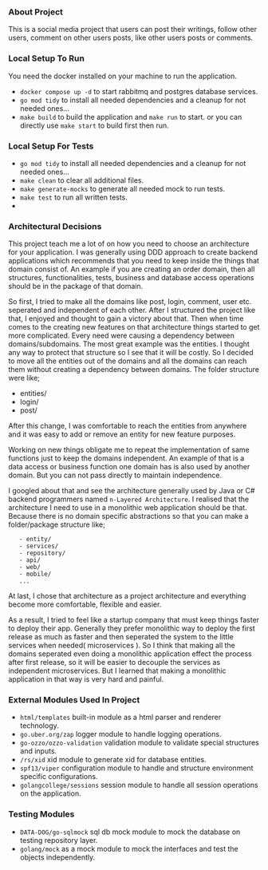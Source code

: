 ### About Project

This is a social media project that users can post their
writings, follow other users, comment on other users posts,
like other users posts or comments.


### Local Setup To Run

You need the docker installed on your machine to run the
application.

- `docker compose up -d` to start rabbitmq and postgres database services.
- `go mod tidy` to install all needed dependencies and a cleanup for not needed ones...
- `make build` to build the application and `make run` to start.
or you can directly use `make start` to build first then run.

### Local Setup For Tests
- `go mod tidy` to install all needed dependencies and a cleanup for not needed ones...
- `make clean` to clear all additional files.
- `make generate-mocks` to generate all needed mock to run tests.
- `make test` to run all written tests.
- 
### Architectural Decisions
This project teach me a lot of on how you need to choose
an architecture for your application. I was generally using DDD approach
to create backend applications which recommends that you need to
keep inside the things that domain consist of. An example
if you are creating an order domain, then all structures, functionalities,
tests, business and database access operations should be in the package of that domain.

So first, I tried to make all the domains like post, login, comment, user etc.
seperated and independent of each other. After I structured the project like 
that, I enjoyed and thought to gain a victory about that. Then when time comes
to the creating new features on that architecture things started to get more complicated.
Every need were causing a dependency between domains/subdomains. The most great
example was the entities. I thought any way to protect that structure
so I see that it will be costly. So I decided to move all the entities out of
the domains and all the domains can reach them without creating a dependency
between domains. The folder structure were like;

- entities/
- login/
- post/

After this change, I was comfortable to reach the entities from anywhere
and it was easy to add or remove an entity for new feature purposes.

Working on new things obligate me to repeat the implementation of same functions
just to keep the domains independent. An example of that is a data access or business
function one domain has is also used by another domain. But you can not pass directly
to maintain independence.

I googled about that and see the architecture generally used by Java
or C# backend programmers named `n-Layered Architecture`. I realised that
the architecture I need to use in a monolithic web application should
be that. Because there is no domain specific abstractions so that
you can make a folder/package structure like;
```
   - entity/
   - services/
   - repository/
   - api/
   - web/
   - mobile/
   ...
```
At last, I chose that architecture as a project architecture and everything
become more comfortable, flexible and easier.

As a result, I tried to feel like a startup company that must keep things faster
to deploy their app. Generally they prefer monolithic way to deploy the first
release as much as faster and then seperated the system to the little services when needed( microservices ).
So I think that making all the domains seperated even doing a monolithic application effect the process 
after first release, so it will be easier to decouple the services as independent microservices.
But I learned that making a monolithic application in that
way is very hard and painful.

### External Modules Used In Project
- `html/templates` built-in module as a html parser and renderer technology.
- `go.uber.org/zap` logger module to handle logging operations.
- `go-ozzo/ozzo-validation` validation module to validate special structures and inputs.
- `/rs/xid` xid module to generate xid for database entities.
- `spf13/viper` configuration module to handle and structure environment specific configurations.
- `golangcollege/sessions` session module to handle all session operations on the application.

### Testing Modules
- `DATA-DOG/go-sqlmock` sql db mock module to mock the database on
testing repository layer.
- `golang/mock` as a mock module to mock the interfaces and test
the objects independently.
